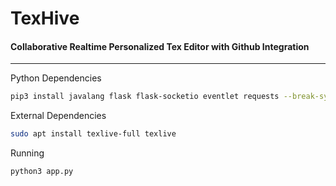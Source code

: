 # TexHive
#### Collaborative Realtime Personalized Tex Editor with Github Integration

---

Python Dependencies

```bash
pip3 install javalang flask flask-socketio eventlet requests --break-system-packages 
```

External Dependencies
```bash
sudo apt install texlive-full texlive
```

Running
```bash
python3 app.py
```